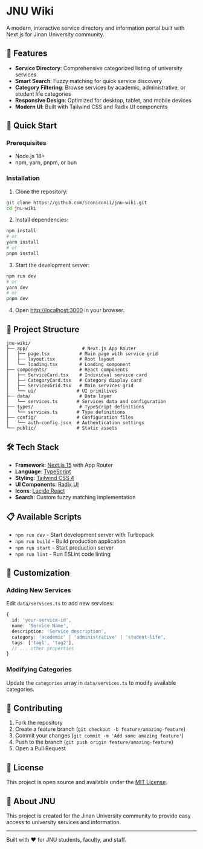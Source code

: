 # JNU Wiki

A modern, interactive service directory and information portal built with Next.js for Jinan University community.

## 🌟 Features

- **Service Directory**: Comprehensive categorized listing of university services
- **Smart Search**: Fuzzy matching for quick service discovery
- **Category Filtering**: Browse services by academic, administrative, or student life categories
- **Responsive Design**: Optimized for desktop, tablet, and mobile devices
- **Modern UI**: Built with Tailwind CSS and Radix UI components

## 🚀 Quick Start

### Prerequisites

- Node.js 18+ 
- npm, yarn, pnpm, or bun

### Installation

1. Clone the repository:
```bash
git clone https://github.com/iconiconii/jnu-wiki.git
cd jnu-wiki
```

2. Install dependencies:
```bash
npm install
# or
yarn install
# or
pnpm install
```

3. Start the development server:
```bash
npm run dev
# or
yarn dev
# or
pnpm dev
```

4. Open [http://localhost:3000](http://localhost:3000) in your browser.

## 📁 Project Structure

```
jnu-wiki/
├── app/                    # Next.js App Router
│   ├── page.tsx           # Main page with service grid
│   ├── layout.tsx         # Root layout
│   └── loading.tsx        # Loading component
├── components/            # React components
│   ├── ServiceCard.tsx    # Individual service card
│   ├── CategoryCard.tsx   # Category display card
│   ├── ServicesGrid.tsx   # Main services grid
│   └── ui/               # UI primitives
├── data/                  # Data layer
│   └── services.ts       # Services data and configuration
├── types/                 # TypeScript definitions
│   └── services.ts       # Type definitions
├── config/               # Configuration files
│   └── auth-config.json  # Authentication settings
└── public/               # Static assets
```

## 🛠️ Tech Stack

- **Framework**: [Next.js 15](https://nextjs.org/) with App Router
- **Language**: [TypeScript](https://www.typescriptlang.org/)
- **Styling**: [Tailwind CSS 4](https://tailwindcss.com/)
- **UI Components**: [Radix UI](https://www.radix-ui.com/)
- **Icons**: [Lucide React](https://lucide.dev/)
- **Search**: Custom fuzzy matching implementation

## 📋 Available Scripts

- `npm run dev` - Start development server with Turbopack
- `npm run build` - Build production application  
- `npm run start` - Start production server
- `npm run lint` - Run ESLint code linting

## 🎨 Customization

### Adding New Services

Edit `data/services.ts` to add new services:

```typescript
{
  id: 'your-service-id',
  name: 'Service Name',
  description: 'Service description',
  category: 'academic' | 'administrative' | 'student-life',
  tags: ['tag1', 'tag2'],
  // ... other properties
}
```

### Modifying Categories

Update the `categories` array in `data/services.ts` to modify available categories.

## 🤝 Contributing

1. Fork the repository
2. Create a feature branch (`git checkout -b feature/amazing-feature`)
3. Commit your changes (`git commit -m 'Add some amazing feature'`)
4. Push to the branch (`git push origin feature/amazing-feature`)
5. Open a Pull Request

## 📄 License

This project is open source and available under the [MIT License](LICENSE).

## 🏫 About JNU

This project is created for the Jinan University community to provide easy access to university services and information.

---

Built with ❤️ for JNU students, faculty, and staff.
